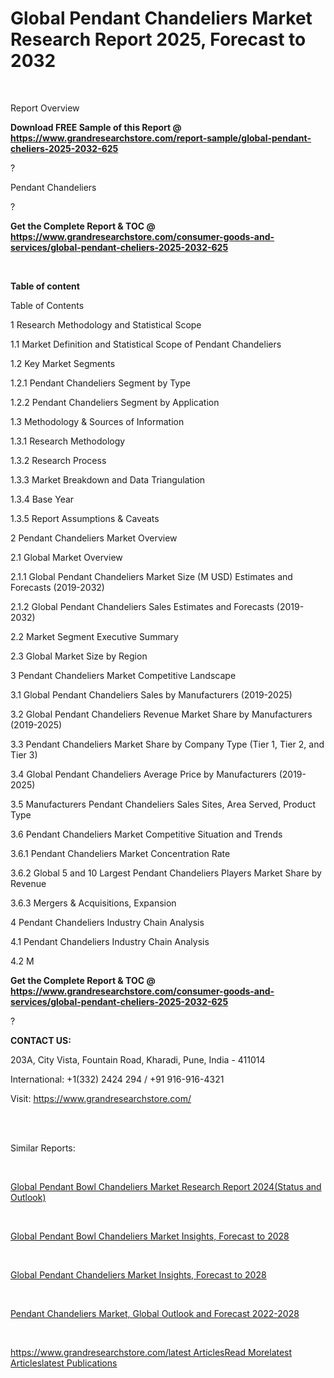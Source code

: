 <h1>Global Pendant Chandeliers Market Research Report 2025, Forecast to 2032</h1><br/><p>Report Overview</p>
 
 
 
 <div><b>Download FREE Sample of this Report @ <a href="https://www.grandresearchstore.com/report-sample/global-pendant-cheliers-2025-2032-625">https://www.grandresearchstore.com/report-sample/global-pendant-cheliers-2025-2032-625</a></b></div>
 
 
 
 <p>? </p>
 
 
 
 <p>Pendant Chandeliers</p>
 
 
 
 <p>? </p>
 
 
 
 <div><b>Get the Complete Report & TOC @ <a href="https://www.grandresearchstore.com/consumer-goods-and-services/global-pendant-cheliers-2025-2032-625">https://www.grandresearchstore.com/consumer-goods-and-services/global-pendant-cheliers-2025-2032-625</a></b></div>
 
 
 
 <p><br />
 
 <b>Table of content</b></p>
 
 
 
 <p>Table of Contents<br />
 
 1 Research Methodology and Statistical Scope<br />
 
 1.1 Market Definition and Statistical Scope of Pendant Chandeliers<br />
 
 1.2 Key Market Segments<br />
 
 1.2.1 Pendant Chandeliers Segment by Type<br />
 
 1.2.2 Pendant Chandeliers Segment by Application<br />
 
 1.3 Methodology & Sources of Information<br />
 
 1.3.1 Research Methodology<br />
 
 1.3.2 Research Process<br />
 
 1.3.3 Market Breakdown and Data Triangulation<br />
 
 1.3.4 Base Year<br />
 
 1.3.5 Report Assumptions & Caveats<br />
 
 2 Pendant Chandeliers Market Overview<br />
 
 2.1 Global Market Overview<br />
 
 2.1.1 Global Pendant Chandeliers Market Size (M USD) Estimates and Forecasts (2019-2032)<br />
 
 2.1.2 Global Pendant Chandeliers Sales Estimates and Forecasts (2019-2032)<br />
 
 2.2 Market Segment Executive Summary<br />
 
 2.3 Global Market Size by Region<br />
 
 3 Pendant Chandeliers Market Competitive Landscape<br />
 
 3.1 Global Pendant Chandeliers Sales by Manufacturers (2019-2025)<br />
 
 3.2 Global Pendant Chandeliers Revenue Market Share by Manufacturers (2019-2025)<br />
 
 3.3 Pendant Chandeliers Market Share by Company Type (Tier 1, Tier 2, and Tier 3)<br />
 
 3.4 Global Pendant Chandeliers Average Price by Manufacturers (2019-2025)<br />
 
 3.5 Manufacturers Pendant Chandeliers Sales Sites, Area Served, Product Type<br />
 
 3.6 Pendant Chandeliers Market Competitive Situation and Trends<br />
 
 3.6.1 Pendant Chandeliers Market Concentration Rate<br />
 
 3.6.2 Global 5 and 10 Largest Pendant Chandeliers Players Market Share by Revenue<br />
 
 3.6.3 Mergers & Acquisitions, Expansion<br />
 
 4 Pendant Chandeliers Industry Chain Analysis<br />
 
 4.1 Pendant Chandeliers Industry Chain Analysis<br />
 
 4.2 M</p>
 
 
 
 <div><b>Get the Complete Report & TOC @ <a href="https://www.grandresearchstore.com/consumer-goods-and-services/global-pendant-cheliers-2025-2032-625">https://www.grandresearchstore.com/consumer-goods-and-services/global-pendant-cheliers-2025-2032-625</a></b></div>
 
 
 
 <p>? </p>
 
 
 
 <p><b>CONTACT US:</b><br />
 
 203A, City Vista, Fountain Road, Kharadi, Pune, India - 411014<br />
 
 International: +1(332) 2424 294 / +91 916-916-4321<br />
 
 Visit: <a href="https://www.grandresearchstore.com/">https://www.grandresearchstore.com/</a><br />
 
 <br />
 
 <br />
 
 Similar Reports:<br />
 
 <br />
 
 <a href="https://www.grandresearchstore.com/consumer-goods-and-services/global-pendant-bowl-cheliers-2024-229">Global Pendant Bowl Chandeliers Market Research Report 2024(Status and Outlook)</a><br />
 
 <br />
 
 <a href="https://www.grandresearchstore.com/consumer-goods-and-services/global-pendant-bowl-cheliers-2028-971">Global Pendant Bowl Chandeliers Market Insights, Forecast to 2028</a><br />
 
 <br />
 
 <a href="https://www.grandresearchstore.com/consumer-goods-and-services/global-pendant-cheliers-2028-234">Global Pendant Chandeliers Market Insights, Forecast to 2028</a><br />
 
 <br />
 
 <a href="https://www.grandresearchstore.com/consumer-goods-and-services/global-pendant-cheliers-forecast-2022-2028-688">Pendant Chandeliers Market, Global Outlook and Forecast 2022-2028</a><br />
 
 <br />
 
 <a href="https://gyeongbokgung.com">https://www.grandresearchstore.com/</a><a href="https://hallyeomaritime.com">latest Articles</a><a href="https://jingwansa.com">Read More</a><a href="https://nguoiviet.jp/">latest Articles</a><a href="https://www.intelmarketresearch.com/">latest Publications</a></p>